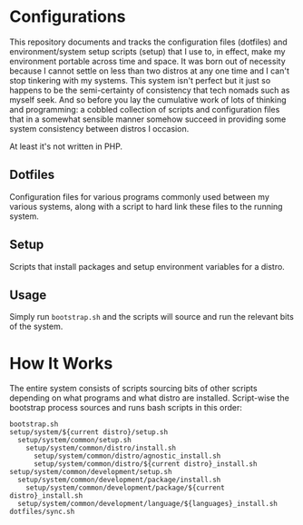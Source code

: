 Configurations
==
This repository documents and tracks the configuration files (dotfiles) and environment/system setup scripts (setup) that I use to, in effect, make my environment portable across time and space. It was born out of necessity because I cannot settle on less than two distros at any one time and I can't stop tinkering with my systems. This system isn't perfect but it just so happens to be the semi-certainty of consistency that tech nomads such as myself seek. And so before you lay the cumulative work of lots of thinking and programming: a cobbled collection of scripts and configuration files that in a somewhat sensible manner somehow succeed in providing some system consistency between distros I occasion.


At least it's not written in PHP.

Dotfiles
--
Configuration files for various programs commonly used between my various systems, along with a script to hard link these files to the running system.

Setup
--
Scripts that install packages and setup environment variables for a distro.

Usage
--
Simply run `bootstrap.sh` and the scripts will source and run the relevant bits of the system.

How It Works
==
The entire system consists of scripts sourcing bits of other scripts depending on what programs and what distro are installed. Script-wise the bootstrap process sources and runs bash scripts in this order:
```
bootstrap.sh
setup/system/${current distro}/setup.sh
  setup/system/common/setup.sh
    setup/system/common/distro/install.sh
      setup/system/common/distro/agnostic_install.sh
      setup/system/common/distro/${current distro}_install.sh
setup/system/common/development/setup.sh
  setup/system/common/development/package/install.sh
    setup/system/common/development/package/${current distro}_install.sh
  setup/system/common/development/language/${languages}_install.sh
dotfiles/sync.sh
```
